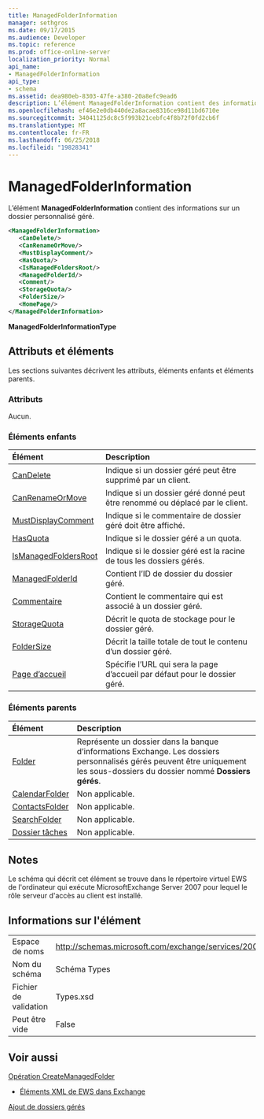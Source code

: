 ```yaml
---
title: ManagedFolderInformation
manager: sethgros
ms.date: 09/17/2015
ms.audience: Developer
ms.topic: reference
ms.prod: office-online-server
localization_priority: Normal
api_name:
- ManagedFolderInformation
api_type:
- schema
ms.assetid: dea980eb-8303-47fe-a380-20a8efc9ead6
description: L’élément ManagedFolderInformation contient des informations sur un dossier personnalisé géré.
ms.openlocfilehash: ef46e2e0db440de2a8acae8316ce98d11bd6710e
ms.sourcegitcommit: 34041125dc8c5f993b21cebfc4f8b72f0fd2cb6f
ms.translationtype: MT
ms.contentlocale: fr-FR
ms.lasthandoff: 06/25/2018
ms.locfileid: "19828341"
---
```

# <a name="managedfolderinformation"></a>ManagedFolderInformation

L’élément **ManagedFolderInformation** contient des informations sur un dossier personnalisé géré. 
  
```xml
<ManagedFolderInformation>
   <CanDelete/>
   <CanRenameOrMove/>
   <MustDisplayComment/>
   <HasQuota/>
   <IsManagedFoldersRoot/>
   <ManagedFolderId/>
   <Comment/>
   <StorageQuota/>
   <FolderSize/>
   <HomePage/>
</ManagedFolderInformation>
```

 **ManagedFolderInformationType**
## <a name="attributes-and-elements"></a>Attributs et éléments

Les sections suivantes décrivent les attributs, éléments enfants et éléments parents.
  
### <a name="attributes"></a>Attributs

Aucun.
  
### <a name="child-elements"></a>Éléments enfants

|**Élément**|**Description**|
|:-----|:-----|
|[CanDelete](candelete.md) <br/> |Indique si un dossier géré peut être supprimé par un client.  <br/> |
|[CanRenameOrMove](canrenameormove.md) <br/> |Indique si un dossier géré donné peut être renommé ou déplacé par le client.  <br/> |
|[MustDisplayComment](mustdisplaycomment.md) <br/> |Indique si le commentaire de dossier géré doit être affiché.  <br/> |
|[HasQuota](hasquota.md) <br/> |Indique si le dossier géré a un quota.  <br/> |
|[IsManagedFoldersRoot](ismanagedfoldersroot.md) <br/> |Indique si le dossier géré est la racine de tous les dossiers gérés.  <br/> |
|[ManagedFolderId](managedfolderid.md) <br/> |Contient l’ID de dossier du dossier géré.  <br/> |
|[Commentaire](comment.md) <br/> |Contient le commentaire qui est associé à un dossier géré.  <br/> |
|[StorageQuota](storagequota.md) <br/> |Décrit le quota de stockage pour le dossier géré.  <br/> |
|[FolderSize](foldersize.md) <br/> |Décrit la taille totale de tout le contenu d’un dossier géré.  <br/> |
|[Page d’accueil](homepage.md) <br/> |Spécifie l’URL qui sera la page d’accueil par défaut pour le dossier géré.  <br/> |
   
### <a name="parent-elements"></a>Éléments parents

|**Élément**|**Description**|
|:-----|:-----|
|[Folder](folder.md) <br/> |Représente un dossier dans la banque d’informations Exchange. Les dossiers personnalisés gérés peuvent être uniquement les sous-dossiers du dossier nommé **Dossiers gérés**.  <br/> |
|[CalendarFolder](calendarfolder.md) <br/> |Non applicable.  <br/> |
|[ContactsFolder](contactsfolder.md) <br/> |Non applicable.  <br/> |
|[SearchFolder](searchfolder.md) <br/> |Non applicable.  <br/> |
|[Dossier tâches](tasksfolder.md) <br/> |Non applicable.  <br/> |
   
## <a name="remarks"></a>Notes

Le schéma qui décrit cet élément se trouve dans le répertoire virtuel EWS de l'ordinateur qui exécute MicrosoftExchange Server 2007 pour lequel le rôle serveur d'accès au client est installé.
  
## <a name="element-information"></a>Informations sur l'élément

|||
|:-----|:-----|
|Espace de noms  <br/> |http://schemas.microsoft.com/exchange/services/2006/types  <br/> |
|Nom du schéma  <br/> |Schéma Types  <br/> |
|Fichier de validation  <br/> |Types.xsd  <br/> |
|Peut être vide  <br/> |False  <br/> |
   
## <a name="see-also"></a>Voir aussi



[Opération CreateManagedFolder](createmanagedfolder-operation.md)


- [Éléments XML de EWS dans Exchange](ews-xml-elements-in-exchange.md)


[Ajout de dossiers gérés](http://msdn.microsoft.com/library/846658c6-7043-40fb-8439-19f97c2a967f%28Office.15%29.aspx)

